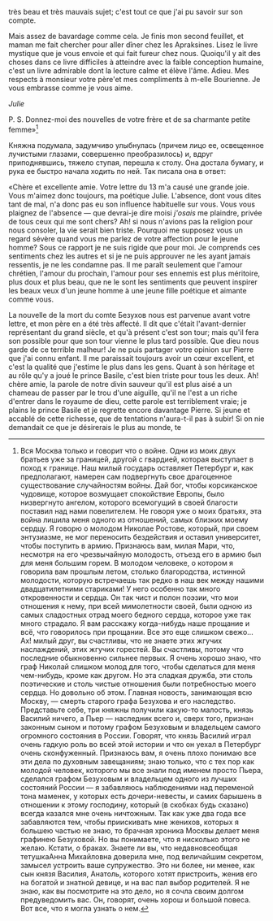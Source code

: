 très beau et très mauvais sujet; c'est tout ce que j'ai pu savoir sur son compte.

Mais assez de bavardage comme cela. Je finis mon second feuillet, et maman me fait chercher pour aller dîner chez les Apraksines. Lisez le livre mystique que je vous envoie et qui fait fureur chez nous. Quoiqu'il y ait des choses dans ce livre difficiles à atteindre avec la faible conception humaine, c'est un livre admirable dont la lecture calme et élève l'âme. Adieu. Mes respects à monsieur votre père'et mes compliments à m-elle Bourienne. Je vous embrasse comme je vous aime.

*Julie*

P. S. Donnez-moi des nouvelles de votre frère et de sa charmante petite femme»[^197]

Княжна подумала, задумчиво улыбнулась (причем лицо ее, освещенное лучистыми глазами, совершенно преобразилось) и, вдруг приподнявшись, тяжело ступая, перешла к столу. Она достала бумагу, и рука ее быстро начала ходить по ней. Так писала она в ответ:

«Chère et excellente amie. Votre lettre du 13 m'a causé une grande joie. Vous m'aimez donc toujours, ma poétique Julie. L'absence, dont vous dites tant de mal, n'a donc pas eu son influence habituelle sur vous. Vous vous plaignez de l'absence — que devrai-je dire moisi *j'osais* me plaindre, privée de tous ceux qui me sont chers? Ah! si nous n'avions pas la religion pour nous consoler, la vie serait bien triste. Pourquoi me supposez vous un regard sévère quand vous me parlez de votre affection pour le jeune homme? Sous ce rapport je ne suis rigide que pour moi. Je comprends ces sentiments chez les autres et si je ne puis approuver ne les ayant jamais ressentis, je ne les condamne pas. Il me paraît seulement que l'amour chrétien, l'amour du prochain, l'amour pour ses ennemis est plus méritoire, plus doux et plus beau, que ne le sont les sentiments que peuvent inspirer les beaux veux d'un jeune homme à une jeune fille poétique et aimante comme vous.

La nouvelle de la mort du comte Безухов nous est parvenue avant votre lettre, et mon père en a été très affecté. Il dit que c'était l'avant-dernier représentant du grand siècle, et qu'à présent c'est son tour; mais qu'il fera son possible pour que son tour vienne le plus tard possible. Que dieu nous garde de ce terrible malheur! Je ne puis partager votre opinion sur Pierre que j'ai connu enfant. Il me paraissait toujours avoir un cœur excellent, et c'est la qualité que j'estime le plus dans les gens. Quant à son héritage et au rôle qu'y a joué le prince Basile, c'est bien triste pour tous les deux. Ah! chère amie, la parole de notre divin sauveur qu'il est plus aisé a un chameau de passer par le trou d'une aiguille, qu'il ne l'est a un riche d'entrer dans le royaume de dieu, cette parole est terriblement vraie; je plains le prince Basile et je regrette encore davantage Pierre. Si jeune et accablé de cette richesse, que de tentations n'aura-t-il pas à subir! Si on nie demandait ce que je désirerais le plus au monde, te

[^197]: Вся Москва только и говорит что о войне. Одни из моих двух братьев уже за границей, другой с гвардией, которая выступает в поход к границе. Наш милый государь оставляет Петербург и, как предполагают, намерен сам подвергнуть свое драгоценное существование случайностям войны. Дай бог, чтобы корсиканское чудовище, которое возмущает спокойствие Европы, было низвергнуто ангелом, которого всемогущий в своей благости поставил над нами повелителем. Не говоря уже о моих братьях, эта война лишила меня одного из отношений, самых близких моему сердцу. Я говорю о молодом Николае Ростове, который, при своем энтузиазме, не мог переносить бездействия и оставил университет, чтобы поступить в армию. Признаюсь вам, милая Мари, что, несмотря на его чрезвычайную молодость, отъезд его в армию был для меня большим горем. В молодом человеке, о котором я говорила вам прошлым летом, столько благородства, истинной молодости, которую встречаешь так редко в наш век между нашими двадцатилетними стариками! У него особенно так много откровенности и сердца. Он так чист и полон поэзии, что мои отношения к нему, при всей мимолетности своей, были одною из самых сладостных отрад моего бедного сердца, которое уже так много страдало. Я вам расскажу когда-нибудь наше прощание и всё, что говорилось при прощании. Все это еще слишком свежо… Ах! милый друг, вы счастливы, что не знаете этих жгучих наслаждений, этих жгучих горестей. Вы счастливы, потому что последние обыкновенно сильнее первых. Я очень хорошо знаю, что граф Николай слишком молод для того, чтобы сделаться для меня чем-нибудь, кроме как другом. Но эта сладкая дружба, эти столь поэтические и столь чистые отношения были потребностью моего сердца. Но довольно об этом. Главная новость, занимающая всю Москву, — смерть старого графа Безухова и его наследство. Представьте себе, три княжны получили какую-то малость, князь Василий ничего, а Пьер — наследник всего и, сверх того, признан законным сыном и потому графом Безуховым и владельцем самого огромного состояния в России. Говорят, что князь Василий играл очень гадкую роль во всей этой истории и что он уехал в Петербург очень сконфуженный. Признаюсь вам, я очень плохо понимаю все эти дела по духовным завещаниям; знаю только, что с тех пор как молодой человек, которого мы все знали под именем просто Пьера, сделался графом Безуховым и владельцем одного из лучших состояний России — я забавляюсь наблюдениями над переменой тона маменек, у которых есть дочери-невесты, и самих барышень в отношении к этому господину, который (в скобках будь сказано) всегда казался мне очень ничтожным. Так как уже два года все забавляются тем, чтобы приискивать мне женихов, которых я большею частью не знаю, то брачная хроника Москвы делает меня графинею Безуховой. Но вы понимаете, что я нисколько этого не желаю. Кстати, о браках. Знаете ли вы, что недавновсеобщая тетушкаАнна Михайловна доверила мне, под величайшим секретом, замысел устроить ваше супружество. Это ни более, ни менее, как сын князя Василия, Анатоль, которого хотят пристроить, женив его на богатой и знатной девице, и на вас пал выбор родителей. Я не знаю, как вы посмотрите на это дело, но я сочла своим долгом предуведомить вас. Он, говорят, очень хорош и большой повеса. Вот все, что я могла узнать о нем.